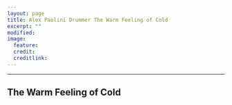 ```yaml
---
layout: page
title: Alex Paolini Drummer The Warm Feeling of Cold 
excerpt: ""
modified: 
image:
  feature:
  credit: 
  creditlink: 
---
```


---

## The Warm Feeling of Cold 

